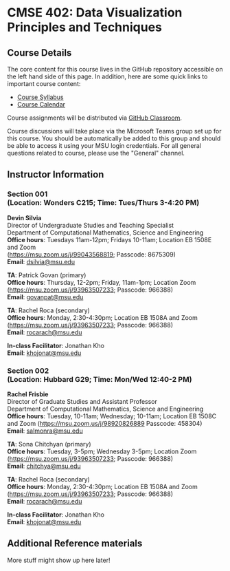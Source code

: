 # CMSE 402: Data Visualization Principles and Techniques

## Course Details

The core content for this course lives in the GitHub repository accessible
on the left hand side of this page. In addition, here are some quick links
to important course content:

* [Course Syllabus](./syllabus.html)
* [Course Calendar](./schedule)

Course assignments will be distributed via
[GitHub Classroom](https://classroom.github.com/).

Course discussions will take place via the Microsoft Teams group set up for this course. You should be automatically be added to this group and should be able to access it using your MSU login credentials. For all general questions related to course, please use the "General" channel.

## Instructor Information

### Section 001 <br> (Location: Wonders C215; Time: Tues/Thurs 3-4:20 PM)

**Devin Silvia**  
Director of Undergraduate Studies and Teaching Specialist  
Department of Computational Mathematics, Science and Engineering  
**Office hours**: Tuesdays 11am-12pm; Fridays 10-11am; Location EB 1508E and Zoom  
(https://msu.zoom.us/j/99043568819; Passcode: 8675309)  
**Email**: [dsilvia@msu.edu](mailto:dsilvia@msu.edu)  

**TA**: Patrick Govan (primary)  
**Office hours**: Thursday, 12-2pm; Friday, 11am-1pm; Location Zoom  
(https://msu.zoom.us/j/93963507233; Passcode: 966388)  
**Email**: [govanpat@msu.edu](mailto:govanpat@msu.edu)

**TA**: Rachel Roca (secondary)  
**Office hours**: Monday, 2:30-4:30pm; Location EB 1508A and Zoom  
(https://msu.zoom.us/j/93963507233; Passcode: 966388)  
**Email**: [rocarach@msu.edu](mailto:rocarach@msu.edu)  

**In-class Facilitator**: Jonathan Kho  
**Email**: [khojonat@msu.edu](mailto:khojonat@msu.edu)  

### Section 002 <br> (Location: Hubbard G29; Time: Mon/Wed 12:40-2 PM)  

**Rachel Frisbie**  
Director of Graduate Studies and Assistant Professor  
Department of Computational Mathematics, Science and Engineering  
**Office hours**: Tuesday, 10-11am; Wednesday; 10-11am; Location EB 1508C and Zoom (https://msu.zoom.us/j/98920826889 Passcode: 458304)  
**Email**: [salmonra@msu.edu](mailto:salmonra@msu.edu)  

**TA**: Sona Chitchyan (primary)  
**Office hours**: Tuesday, 3-5pm; Wednesday 3-5pm; Location Zoom  
(https://msu.zoom.us/j/93963507233; Passcode: 966388)  
**Email**: [chitchya@msu.edu](mailto:chitchya@msu.edu)  

**TA**: Rachel Roca (secondary)  
**Office hours**: Monday, 2:30-4:30pm; Location EB 1508A and Zoom  
(https://msu.zoom.us/j/93963507233; Passcode: 966388)  
**Email**: [rocarach@msu.edu](mailto:rocarach@msu.edu)  

**In-class Facilitator**: Jonathan Kho  
**Email**: [khojonat@msu.edu](mailto:khojonat@msu.edu)  

## Additional Reference materials

More stuff might show up here later!
